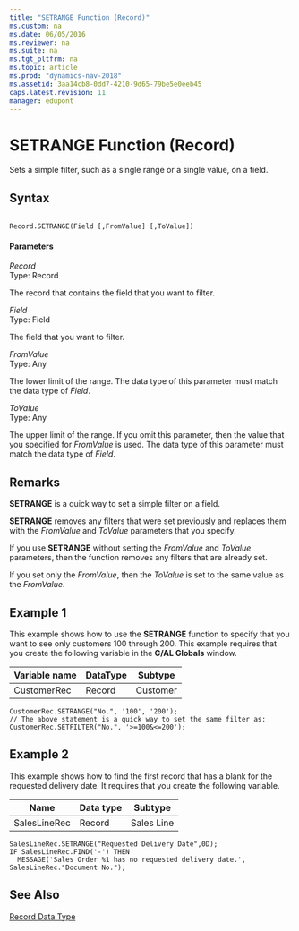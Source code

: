 ```yaml
---
title: "SETRANGE Function (Record)"
ms.custom: na
ms.date: 06/05/2016
ms.reviewer: na
ms.suite: na
ms.tgt_pltfrm: na
ms.topic: article
ms.prod: "dynamics-nav-2018"
ms.assetid: 3aa14cb8-0dd7-4210-9d65-79be5e0eeb45
caps.latest.revision: 11
manager: edupont
---
```

# SETRANGE Function (Record)
Sets a simple filter, such as a single range or a single value, on a field.  
  
## Syntax  
  
```  
  
Record.SETRANGE(Field [,FromValue] [,ToValue])  
```  
  
#### Parameters  
 *Record*  
 Type: Record  
  
 The record that contains the field that you want to filter.  
  
 *Field*  
 Type: Field  
  
 The field that you want to filter.  
  
 *FromValue*  
 Type: Any  
  
 The lower limit of the range. The data type of this parameter must match the data type of *Field*.  
  
 *ToValue*  
 Type: Any  
  
 The upper limit of the range. If you omit this parameter, then the value that you specified for *FromValue* is used. The data type of this parameter must match the data type of *Field*.  
  
## Remarks  
 **SETRANGE** is a quick way to set a simple filter on a field.  
  
 **SETRANGE** removes any filters that were set previously and replaces them with the *FromValue* and *ToValue* parameters that you specify.  
  
 If you use **SETRANGE** without setting the *FromValue* and *ToValue* parameters, then the function removes any filters that are already set.  
  
 If you set only the *FromValue*, then the *ToValue* is set to the same value as the *FromValue*.  
  
## Example 1 
 This example shows how to use the **SETRANGE** function to specify that you want to see only customers 100 through 200. This example requires that you create the following variable in the **C/AL Globals** window.  
  
|Variable name|DataType|Subtype|  
|-------------------|--------------|-------------|  
|CustomerRec|Record|Customer|  
  
```  
CustomerRec.SETRANGE("No.", '100', '200');  
// The above statement is a quick way to set the same filter as:  
CustomerRec.SETFILTER("No.", '>=100&<=200');   
```  
  
## Example 2 
 This example shows how to find the first record that has a blank for the requested delivery date. It requires that you create the following variable.  
  
|Name|Data type|Subtype|  
|----------|---------------|-------------|  
|SalesLineRec|Record|Sales Line|  
  
```  
SalesLineRec.SETRANGE("Requested Delivery Date",0D);  
IF SalesLineRec.FIND('-') THEN  
  MESSAGE('Sales Order %1 has no requested delivery date.', SalesLineRec."Document No.");  
```  
  
## See Also  
 [Record Data Type](Record-Data-Type.md)